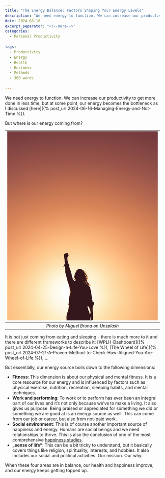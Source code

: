 ```yaml
---
title: "The Energy Balance: Factors Shaping Your Energy Levels"
description: "We need energy to function. We can increase our productivity to get more done in less time, but at some point, our energy becomes the bottleneck as I discussed in a recent article. But where is our energy coming from?"
date: 2024-08-18
excerpt_separator: "<!--more-->"
categories:
  - Personal Productivity

tags:
  - Productivity
  - Energy
  - Health
  - Business
  - Methods
  - 300 words

---
```


We need energy to function. We can increase our productivity to get more done in less time, but at some point, our energy becomes the bottleneck as I discussed [here]({% post_url 2024-06-16-Managing-Energy-and-Not-Time %}).

But where is our energy coming from?

| ![image](/assets/images/miguel-bruna-powerandenergy-unsplash.jpg) |
|:--:|
| *Photo by Miguel Bruna on Unsplash* |

It is not just coming from eating and sleeping - there is much more to it and there are different frameworks to describe it: [WPLH-Dashboard]({% post_url 2024-04-25-Design-a-Life-You-Love %}), [The Wheel of Life]({% post_url 2024-07-21-A-Proven-Method-to-Check-How-Aligned-You-Are-Wheel-of-Life %}), …

But essentially, our energy source boils down to the following dimensions:

- **Fitness**: This dimension is about our physical and mental fitness. It is a core resource for our energy and is influenced by factors such as physical exercise, nutrition, recreation, sleeping habits, and mental techniques.
- **Work and performing**: To work or to perform has ever been an integral part of our lives and it’s not only because we’ve to make a living. It also gives us purpose. Being praised or appreciated for something we did or something we are good at is an energy source as well. This can come from our job or career, but also from not-paid work.
- **Social environment**: This is of course another important source of happiness and energy. Humans are social beings and we need relationships to thrive. This is also the conclusion of one of the most comprehensive [happiness studies](https://www.youtube.com/watch?v=8KkKuTCFvzI).
- **„sense of life“**: This can be a bit tricky to understand, but it basically covers things like religion, spirituality, interests, and hobbies. It also includes our social and political activities. Our mission. Our why.

When these four areas are in balance, our health and happiness improve, and our energy keeps getting topped up.